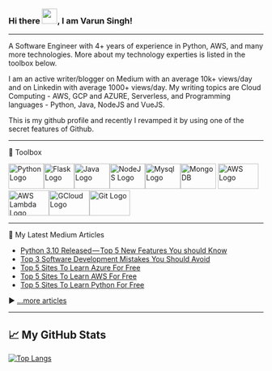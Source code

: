 ### Hi there <img src="https://raw.githubusercontent.com/MartinHeinz/MartinHeinz/master/wave.gif" width="30px">, I am Varun Singh!

---

A Software Engineer with 4+ years of experience in Python, AWS, and many more technologies. More about my technology experties is listed in the toolbox below.

I am an active writer/blogger on Medium with an average 10k+ views/day and on Linkedin with average 1000+ views/day. My writing topics are Cloud Computing - AWS, GCP and AZURE, Serverless, and Programming languages - Python, Java, NodeJS and VueJS.

This is my github profile and recently I revamped it by using one of the secret features of Github.

---

🧰 Toolbox

<img src="https://cdn.worldvectorlogo.com/logos/python-5.svg" alt="Python Logo" width="70" height="50"/><img src="https://cdn.worldvectorlogo.com/logos/flask.svg" alt="Flask Logo" width="60" height="50"/><img src="https://cdn.worldvectorlogo.com/logos/java-4.svg" alt="Java Logo" width="70" height="50"/><img src="https://cdn.worldvectorlogo.com/logos/nodejs-2.svg" alt="NodeJS Logo" width="70" height="50"/><img src="https://cdn.worldvectorlogo.com/logos/mysql-3.svg" alt="Mysql Logo" width="70" height="50"/><img src="https://cdn.worldvectorlogo.com/logos/mongodb-icon-1.svg" alt="MongoDB" width="70" height="50"/> <img src="https://cdn.worldvectorlogo.com/logos/aws-2.svg" alt="AWS Logo" width="80" height="50"/> <img src="https://cdn.worldvectorlogo.com/logos/aws-lambda-1.svg" alt="AWS Lambda Logo" width="80" height="50"/><img src="https://cdn.worldvectorlogo.com/logos/google-cloud-2.svg" alt="GCloud Logo" width="80" height="50"/><img src="https://cdn.worldvectorlogo.com/logos/github-icon.svg" alt="Git Logo" width="80" height="50"/>

---

📘 My Latest Medium Articles

<!-- BLOG-POST-LIST:START -->
- [Python 3.10 Released — Top 5 New Features You should Know](https://varun-singh-01.medium.com/python-3-10-released-top-5-new-features-you-should-know-bf968ac99230?source=rss-9d07645b14c4------2)
- [Top 3 Software Development Mistakes You Should Avoid](https://varun-singh-01.medium.com/top-3-software-development-mistakes-you-should-avoid-257d3f38e5e5?source=rss-9d07645b14c4------2)
- [Top 5 Sites To Learn Azure For Free](https://varun-singh-01.medium.com/top-5-sites-to-learn-azure-for-free-3f06f470371b?source=rss-9d07645b14c4------2)
- [Top 5 Sites To Learn AWS For Free](https://varun-singh-01.medium.com/top-5-sites-to-learn-aws-for-free-b9206d65fbb6?source=rss-9d07645b14c4------2)
- [Top 5 Sites To Learn Python For Free](https://varun-singh-01.medium.com/top-5-sites-to-learn-python-for-free-19dd16c7d36e?source=rss-9d07645b14c4------2)
<!-- BLOG-POST-LIST:END -->

▶ [...more articles](https://varun-singh-01.medium.com/)

---

## &#x1f4c8; My GitHub Stats

[![Top Langs](https://github-readme-stats.vercel.app/api/top-langs/?username=varun-singh-01&langs_count=5&exclude_repo=pandas&layout=compact&theme=radical)](https://github.com/anuraghazra/github-readme-stats) 
<!-- [![Varun's GitHub stats](https://github-readme-stats.vercel.app/api?username=varun-singh-01&count_private=true&hide=contribs,prs&show_icons=true&theme=radical)](https://github.com/anuraghazra/github-readme-stats) -->

